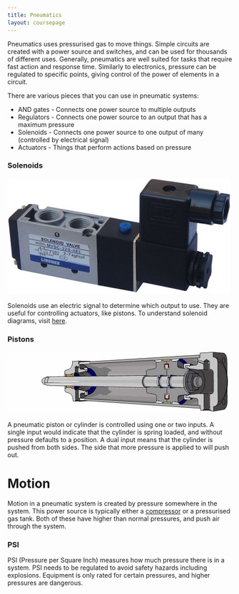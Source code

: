 ```yaml
---
title: Pneumatics
layout: coursepage
---
```


Pneumatics uses pressurised gas to move things. Simple circuits are created with a power source and switches, and can be used for thousands of different uses. Generally, pneumatics are well suited for tasks that require fast action and response time. Similarly to electronics, pressure can be regulated to specific points, giving control of the power of elements in a circuit.

There are various pieces that you can use in pneumatic systems:

- AND gates - Connects one power source to multiple outputs
- Regulators - Connects one power source to an output that has a maximum pressure
- Solenoids - Connects one power source to one output of many (controlled by electrical signal)
- Actuators - Things that perform actions based on pressure

### Solenoids
![](/img/solenoid.jpg)

Solenoids use an electric signal to determine which output to use. They are useful for controlling actuators, like pistons. To understand solenoid diagrams, visit [here](http://www.solenoidvalvesuk.com/solenoidsymbols.asp).

### Pistons
![](/img/cylinder.gif)

A pneumatic piston or cylinder is controlled using one or two inputs. A single input would indicate that the cylinder is spring loaded, and without pressure defaults to a position. A dual input means that the cylinder is pushed from both sides. The side that more pressure is applied to will push out.

# Motion
Motion in a pneumatic system is created by pressure somewhere in the system. This power source is typically either a [compressor](https://en.wikipedia.org/wiki/Gas_compressor) or a pressurised gas tank. Both of these have higher than normal pressures, and push air through the system.

### PSI
PSI (Pressure per Square Inch) measures how much pressure there is in a system. PSI needs to be regulated to avoid safety hazards including explosions. Equipment is only rated for certain pressures, and higher pressures are dangerous.
